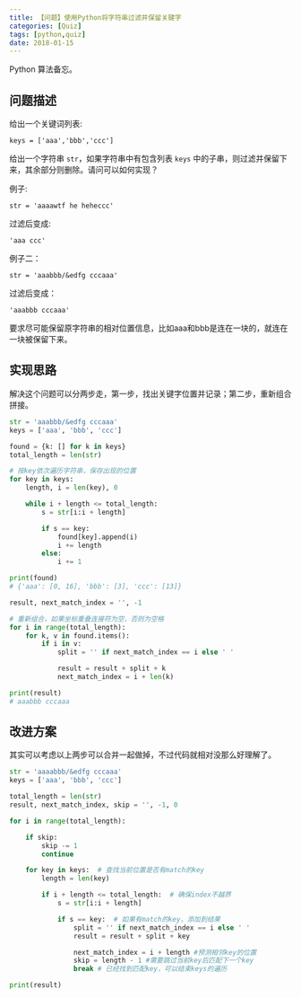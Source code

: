 ```yaml
---
title: 【问题】使用Python将字符串过滤并保留关键字
categories: [Quiz]
tags: [python,quiz]
date: 2018-01-15
---
```


Python 算法备忘。

<!-- more -->

## 问题描述

给出一个关键词列表:

```
keys = ['aaa','bbb','ccc']
```

给出一个字符串 `str`，如果字符串中有包含列表 `keys` 中的子串，则过滤并保留下来，其余部分则删除。请问可以如何实现？

例子:

```
str = 'aaaawtf he heheccc'
```

过滤后变成:

```
'aaa ccc'
```

例子二：

```
str = 'aaabbb/&edfg cccaaa'
```

过滤后变成：

```
'aaabbb cccaaa'
```

要求尽可能保留原字符串的相对位置信息，比如aaa和bbb是连在一块的，就连在一块被保留下来。

## 实现思路

解决这个问题可以分两步走，第一步，找出关键字位置并记录；第二步，重新组合拼接。

```python
str = 'aaabbb/&edfg cccaaa'
keys = ['aaa', 'bbb', 'ccc']

found = {k: [] for k in keys}
total_length = len(str)

# 按key依次遍历字符串，保存出现的位置
for key in keys:
    length, i = len(key), 0

    while i + length <= total_length:
        s = str[i:i + length]

        if s == key:
            found[key].append(i)
            i += length
        else:
            i += 1

print(found)
# {'aaa': [0, 16], 'bbb': [3], 'ccc': [13]}

result, next_match_index = '', -1

# 重新组合，如果坐标重叠连接符为空，否则为空格
for i in range(total_length):
    for k, v in found.items():
        if i in v:
            split = '' if next_match_index == i else ' '

            result = result + split + k
            next_match_index = i + len(k)

print(result)
# aaabbb cccaaa
```



## 改进方案

其实可以考虑以上两步可以合并一起做掉，不过代码就相对没那么好理解了。

```python
str = 'aaaabbb/&edfg cccaaa'
keys = ['aaa', 'bbb', 'ccc']

total_length = len(str)
result, next_match_index, skip = '', -1, 0

for i in range(total_length):

    if skip:
        skip -= 1
        continue

    for key in keys:  # 查找当前位置是否有match的key
        length = len(key)

        if i + length <= total_length:  # 确保index不越界
            s = str[i:i + length]

            if s == key:  # 如果有match的key，添加到结果
                split = '' if next_match_index == i else ' '
                result = result + split + key

                next_match_index = i + length #预测相邻key的位置
                skip = length - 1 #需要跳过当前key后匹配下一个key
                break # 已经找到匹配key，可以结束keys的遍历

print(result)
```

